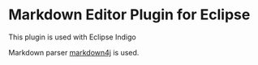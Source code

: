# Markdown Editor Plugin for Eclipse

This plugin is used with Eclipse Indigo

Markdown parser [markdown4j][m4j] is used.

[m4j]: https://code.google.com/p/markdown4j/